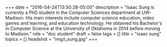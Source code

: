 +++
date = "2016-04-24T13:50:28-05:00"
description = "Isaac Sung is currently a PhD student in the Computer Sciences department at UW-Madison. His main interests include computer science education, video games and learning, and education technology. He obtained his Bachelor's in Computer Science at the University of Oklahoma in 2014 before moving to Madison."
role = "doc student"
draft = false
tags = []
title = "isaac sung"
topics = []
headshot = "img/i_sung.jpg"
+++
